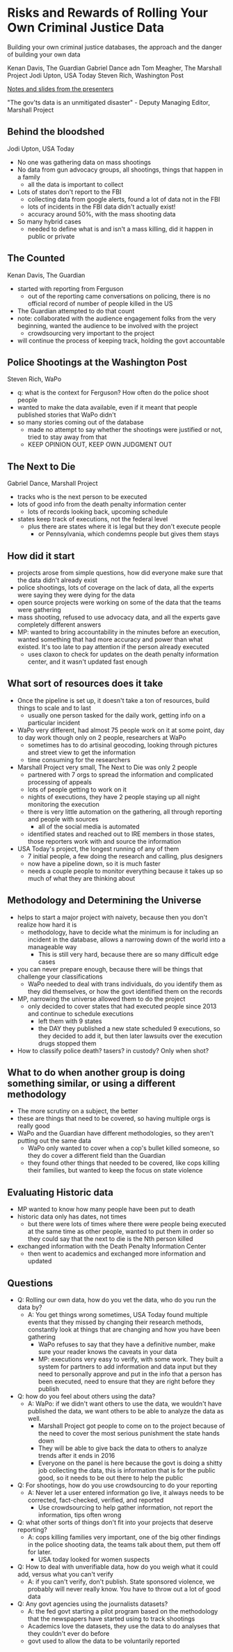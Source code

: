 Risks and Rewards of Rolling Your Own Criminal Justice Data
===========
Building your own criminal justice databases, the approach and the danger of building your own data

Kenan Davis, The Guardian
Gabriel Dance adn Tom Meagher, The Marshall Project
Jodi Upton, USA Today
Steven Rich, Washington Post

[Notes and slides from the presenters](https://github.com/tommeagher/cjcar16)

"The gov'ts data is an unmitigated disaster" - Deputy Managing Editor, Marshall Project

## Behind the bloodshed
Jodi Upton, USA Today 
* No one was gathering data on mass shootings
* No data from gun advocacy groups, all shootings, things that happen in a family
  * all the data is important to collect
* Lots of states don't report to the FBI
  * collecting data from google alerts, found a lot of data not in the FBI
  * lots of incidents in the FBI data didn't actually exist!
  * accuracy around 50%, with the mass shooting data
* So many hybrid cases
  * needed to define what is and isn't a mass killing, did it happen in public or private

## The Counted
Kenan Davis, The Guardian
* started with reporting from Ferguson
  * out of the reporting came conversations on policing, there is no official record of number of people killed in the US
* The Guardian attempted to do that count
* note: collaborated with the audience engagement folks from the very beginning, wanted the audience to be involved with the project
  * crowdsourcing very important to the project
* will continue the process of keeping track, holding the govt accountable

## Police Shootings at the Washington Post
Steven Rich, WaPo
* q: what is the context for Ferguson? How often do the police shoot people
* wanted to make the data available, even if it meant that people published stories that WaPo didn't
* so many stories coming out of the database
  * made no attempt to say whether the shootings were justified or not, tried to stay away from that
  * KEEP OPINION OUT, KEEP OWN JUDGMENT OUT

## The Next to Die
Gabriel Dance, Marshall Project
* tracks who is the next person to be executed
* lots of good info from the death penalty information center
  * lots of records looking back, upcoming schedule
* states keep track of executions, not the federal level
  * plus there are states where it is legal but they don't execute people
    * or Pennsylvania, which condemns people but gives them stays


## How did it start
* projects arose from simple questions, how did everyone make sure that the data didn't already exist
* police shootings, lots of coverage on the lack of data, all the experts were saying they were dying for the data
* open source projects were working on some of the data that the teams were gathering
* mass shooting, refused to use advocacy data, and all the experts gave completely different answers
* MP: wanted to bring accountability in the minutes before an execution, wanted something that had more accuracy and power than what existed. It's too late to pay attention if the person already executed
  * uses claxon to check for updates on the death penalty information center, and it wasn't updated fast enough

## What sort of resources does it take
* Once the pipeline is set up, it doesn't take a ton of resources, build things to scale and to last
  * usually one person tasked for the daily work, getting info on a particular incident
* WaPo very different, had almost 75 people work on it at some point, day to day work though only on 2 people, researchers at WaPo
  * sometimes has to do artisinal geocoding, looking through pictures and street view to get the information
  * time consuming for the researchers
* Marshall Project very small, The Next to Die was only 2 people
  * partnered with 7 orgs to spread the information and complicated processing of appeals
  * lots of people getting to work on it
  * nights of executions, they have 2 people staying up all night monitoring the execution
  * there is very little automation on the gathering, all through reporting and people with sources
    * all of the social media is automated
  * identified states and reached out to IRE members in those states, those reporters work with and source the information
* USA Today's project, the longest running of any of them
  * 7 initial people, a few doing the research and calling, plus designers
  * now have a pipeline down, so it is much faster
  * needs a couple people to monitor everything because it takes up so much of what they are thinking about

## Methodology and Determining the Universe
* helps to start a major project with naivety, because then you don't realize how hard it is
  * methodology, have to decide what the minimum is for including an incident in the database, allows a narrowing down of the world into a manageable way
    * This is still very hard, because there are so many difficult edge cases
* you can never prepare enough, because there will be things that challenge your classifications
  * WaPo needed to deal with trans individuals, do you identify them as they did themselves, or how the govt identified them on the records
* MP, narrowing the universe allowed them to do the project
  * only decided to cover states that had executed people since 2013 and continue to schedule executions
    * left them with 9 states
    * the DAY they published a new state scheduled 9 executions, so they decided to add it, but then later lawsuits over the execution drugs stopped them
* How to classify police death? tasers? in custody? Only when shot?

## What to do when another group is doing something similar, or using a different methodology
* The more scrutiny on a subject, the better
* these are things that need to be covered, so having multiple orgs is really good
* WaPo and the Guardian have different methodologies, so they aren't putting out the same data
  * WaPo only wanted to cover when a cop's bullet killed someone, so they do cover a different field than the Guardian
  * they found other things that needed to be covered, like cops killing their families, but wanted to keep the focus on state violence

## Evaluating Historic data
* MP wanted to know how many people have been put to death
* historic data only has dates, not times
  * but there were lots of times where there were people being executed at the same time as other people, wanted to put them in order so they could say that the next to die is the Nth person killed
* exchanged information with the Death Penalty Information Center
  * then went to academics and exchanged more information and updated

## Questions
* Q: Rolling our own data, how do you vet the data, who do you run the data by?
  * A: You get things wrong sometimes, USA Today found multiple events that they missed by changing their research methods, constantly look at things that are changing and how you have been gathering
    * WaPo refuses to say that they have a definitive number, make sure your reader knows the caveats in your data
    * MP: executions very easy to verify, with some work. They built a system for partners to add information and data input but they need to personally approve and put in the info that a person has been executed, need to ensure that they are right before they publish
* Q: how do you feel about others using the data?
    * A: WaPo: if we didn't want others to use the data, we wouldn't have published the data, we want others to be able to analyze the data as well.
      * Marshall Project got people to come on to the project because of the need to cover the most serious punishment the state hands down
      * They will be able to give back the data to others to analyze trends after it ends in 2016
      * Everyone on the panel is here because the govt is doing a shitty job collecting the data, this is information that is for the public good, so it needs to be out there to help the public
* Q: For shootings, how do you use crowdsourcing to do your reporting
  * A: Never let a user entered information go live, it always needs to be corrected, fact-checked, verified, and reported
    * Use crowdsourcing to help gather information, not report the information, tips often wrong
* Q: what other sorts of things don't fit into your projects that deserve reporting?
  * A: cops killing families very important, one of the big other findings in the police shooting data, the teams talk about them, put them off for later.
    * USA today looked for women suspects
* Q: How to deal with unverifiable data, how do you weigh what it could add, versus what you can't verify
  * A: if you can't verify, don't publish. State sponsored violence, we probably will never really know. You have to throw out a lot of good data
* Q: Any govt agencies using the journalists datasets?
  * A: the fed govt starting a pilot program based on the methodology that the newspapers have started using to track shootings
  * Academics love the datasets, they use the data to do analyses that they couldn't ever do before
  * govt used to allow the data to be voluntarily reported
